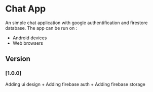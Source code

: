 # Chat App
An simple chat application with google authentification and firestore database.
The app can be run on : 
- Android devices
- Web browsers

## Version

### [1.0.0] 
Adding ui design + Adding firebase auth + Adding firebase storage
